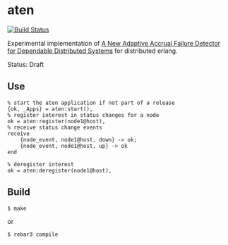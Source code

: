 aten
=====

[![Build Status](https://travis-ci.org/rabbitmq/aten.svg?branch=master)](https://travis-ci.org/rabbitmq/aten)

Experimental implementation of [A New Adaptive Accrual Failure Detector for Dependable Distributed Systems](https://dl.acm.org/citation.cfm?id=1244129) for distributed erlang.

Status: Draft


Use
---

    % start the aten application if not part of a release
    {ok, _Apps} = aten:start(),
    % register interest in status changes for a node
    ok = aten:register(node1@host),
    % receive status change events
    receive
        {node_event, node1@host, down} -> ok;
        {node_event, node1@host, up} -> ok
    end

    % deregister interest
    ok = aten:deregister(node1@host),


Build
-----

    $ make

or

    $ rebar3 compile
